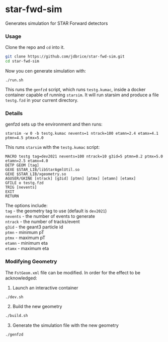 # star-fwd-sim

Generates simulation for STAR Forward detectors

### Usage
Clone the repo and `cd` into it.
```sh
git clone https://github.com/jdbrice/star-fwd-sim.git
cd star-fwd-sim
```

Now you cen generate simulation with:
```
./run.sh
```
This runs the `genfzd` script, which runs `testg.kumac`, inside a docker container capable of running `starsim`.
It will run starsim and produce a file `testg.fzd` in your current directory.  


### Details
genfzd sets up the environment and then runs:

```
starsim -w 0 -b testg.kumac nevents=1 ntrack=100 etamn=2.4 etamx=4.1 ptmn=4.5 ptmx=5.0
```

This runs `starsim` with the `testg.kumac` script:

```
MACRO testg tag=dev2021 nevents=100 ntrack=10 g3id=5 ptmn=0.2 ptmx=5.0 etamn=2.5 etamx=4.0 
DETP GEOM [tag]
GEXE $STAR_LIB/libStarAgmlUtil.so
GEXE $STAR_LIB/xgeometry.so
AGUSER/GKINE [ntrack] [g3id] [ptmn] [ptmx] [etamn] [etamx] 
GFILE o testg.fzd
TRIG [nevents]
EXIT
RETURN
```

The options include:  
`tag` - the geometry tag to use (default is `dev2021`)  
`nevents` - the number of events to generate  
`ntrack` - the number of tracks/event  
`g3id` - the geant3 particle id  
`ptmn` - minimum pT  
`ptmx` - maximum pT  
`etamn` - minimum eta  
`etamx` - maximum eta  


### Modifying Geometry
The `FstGeom.xml` file can be modified. In order for the effect to be acknowledged:

1. Launch an interactive container
```sh
./dev.sh
```

2. Build the new geometry
```sh
./build.sh
```

3. Generate the simulation file with the new geometry
```sh
./genfzd
```

